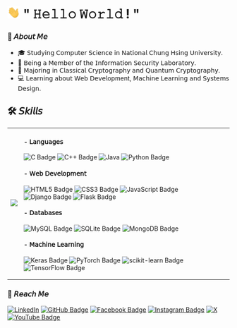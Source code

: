 # <img src="https://github.com/SatYu26/SatYu26/blob/master/Assets/Hi.gif" width="29px"> " 𝙷𝚎𝚕𝚕𝚘 𝚆𝚘𝚛𝚕𝚍 ! "

### 🌱 𝘈𝘣𝘰𝘶𝘵 𝘔𝘦
- 🎓 𝖲𝗍𝗎𝖽𝗒𝗂𝗇𝗀 𝖢𝗈𝗆𝗉𝗎𝗍𝖾𝗋 𝖲𝖼𝗂𝖾𝗇𝖼𝖾 𝗂𝗇 𝖭𝖺𝗍𝗂𝗈𝗇𝖺𝗅 𝖢𝗁𝗎𝗇𝗀 𝖧𝗌𝗂𝗇𝗀 𝖴𝗇𝗂𝗏𝖾𝗋𝗌𝗂𝗍𝗒.
- 📄 𝖡𝖾𝗂𝗇𝗀 𝖺 𝖬𝖾𝗆𝖻𝖾𝗋 𝗈𝖿 𝗍𝗁𝖾 𝖨𝗇𝖿𝗈𝗋𝗆𝖺𝗍𝗂𝗈𝗇 𝖲𝖾𝖼𝗎𝗋𝗂𝗍𝗒 𝖫𝖺𝖻𝗈𝗋𝖺𝗍𝗈𝗋𝗒.
- 🔐 𝖬𝖺𝗃𝗈𝗋𝗂𝗇𝗀 𝗂𝗇 𝖢𝗅𝖺𝗌𝗌𝗂𝖼𝖺𝗅 𝖢𝗋𝗒𝗉𝗍𝗈𝗀𝗋𝖺𝗉𝗁𝗒 𝖺𝗇𝖽 𝖰𝗎𝖺𝗇𝗍𝗎𝗆 𝖢𝗋𝗒𝗉𝗍𝗈𝗀𝗋𝖺𝗉𝗁𝗒.
- 💻 𝖫𝖾𝖺𝗋𝗇𝗂𝗇𝗀 𝖺𝖻𝗈𝗎𝗍 𝖶𝖾𝖻 𝖣𝖾𝗏𝖾𝗅opment, 𝖬𝖺𝖼𝗁𝗂𝗇𝖾 𝖫𝖾𝖺𝗋𝗇𝗂𝗇𝗀 𝖺𝗇𝖽 𝖲𝗒𝗌𝗍𝖾𝗆𝗌 𝖣𝖾𝗌𝗂𝗀𝗇.

## 🛠 𝘚𝘬𝘪𝘭𝘭𝘴
<table>
  <td >
    <img src="https://github-readme-stats.vercel.app/api/top-langs/?username=flries"/>
  </td>
  <td>

#### - 𝖫𝖺𝗇𝗀𝗎𝖺𝗀𝖾𝗌
  ![C Badge](https://img.shields.io/badge/C-A8B9CC?logo=c&logoColor=fff&style=for-the-badge) 
  ![C++ Badge](https://img.shields.io/badge/C%2B%2B-00599C?logo=cplusplus&logoColor=fff&style=for-the-badge) 
  ![Java](https://img.shields.io/badge/java-%23ED8B00.svg?style=for-the-badge&logo=openjdk&logoColor=white) 
  ![Python Badge](https://img.shields.io/badge/Python-3776AB?logo=python&logoColor=fff&style=for-the-badge) 

#### - 𝖶𝖾𝖻 𝖣𝖾𝗏𝖾𝗅𝗈𝗉𝗆𝖾𝗇𝗍
  ![HTML5 Badge](https://img.shields.io/badge/HTML5-E34F26?logo=html5&logoColor=fff&style=for-the-badge) 
  ![CSS3 Badge](https://img.shields.io/badge/CSS3-1572B6?logo=css3&logoColor=fff&style=for-the-badge) 
  ![JavaScript Badge](https://img.shields.io/badge/JavaScript-F7DF1E?logo=javascript&logoColor=000&style=for-the-badge) 
  ![Django Badge](https://img.shields.io/badge/Django-092E20?logo=django&logoColor=fff&style=for-the-badge) 
  ![Flask Badge](https://img.shields.io/badge/Flask-000?logo=flask&logoColor=fff&style=for-the-badge) 


#### - 𝖣𝖺𝗍𝖺𝖻𝖺𝗌𝖾𝗌
  ![MySQL Badge](https://img.shields.io/badge/MySQL-4479A1?logo=mysql&logoColor=fff&style=for-the-badge) 
  ![SQLite Badge](https://img.shields.io/badge/SQLite-003B57?logo=sqlite&logoColor=fff&style=for-the-badge) 
  ![MongoDB Badge](https://img.shields.io/badge/MongoDB-47A248?logo=mongodb&logoColor=fff&style=for-the-badge)

#### - 𝖬𝖺𝖼𝗁𝗂𝗇𝖾 𝖫𝖾𝖺𝗋𝗇𝗂𝗇𝗀 
  ![Keras Badge](https://img.shields.io/badge/Keras-D00000?logo=keras&logoColor=fff&style=for-the-badge)
  ![PyTorch Badge](https://img.shields.io/badge/PyTorch-EE4C2C?logo=pytorch&logoColor=fff&style=for-the-badge) 
  ![scikit-learn Badge](https://img.shields.io/badge/scikit--learn-F7931E?logo=scikitlearn&logoColor=fff&style=for-the-badge) 
  ![TensorFlow Badge](https://img.shields.io/badge/TensorFlow-FF6F00?logo=tensorflow&logoColor=fff&style=for-the-badge) 
  </td>
</table>

### 🧷 𝘙𝘦𝘢𝘤𝘩 𝘔𝘦
[![LinkedIn](https://img.shields.io/badge/linkedin-%230077B5.svg?style=for-the-badge&logo=linkedin&logoColor=white)](https://www.linkedin.com/in/flries/) 
[![GitHub Badge](https://img.shields.io/badge/GitHub-181717?logo=github&logoColor=fff&style=for-the-badge)](https://github.com/flries) 
[![Facebook Badge](https://img.shields.io/badge/Facebook-0866FF?logo=facebook&logoColor=fff&style=for-the-badge)](https://www.facebook.com/flries/) 
[![Instagram Badge](https://img.shields.io/badge/Instagram-FF0069?logo=instagram&logoColor=fff&style=for-the-badge)](https://www.instagram.com/417.89) 
[![X](https://img.shields.io/badge/X-%23000000.svg?style=for-the-badge&logo=X&logoColor=white)](https://x.com/flries_)
[![YouTube Badge](https://img.shields.io/badge/YouTube-F00?logo=youtube&logoColor=fff&style=for-the-badge)](https://www.youtube.com/@flries) 

